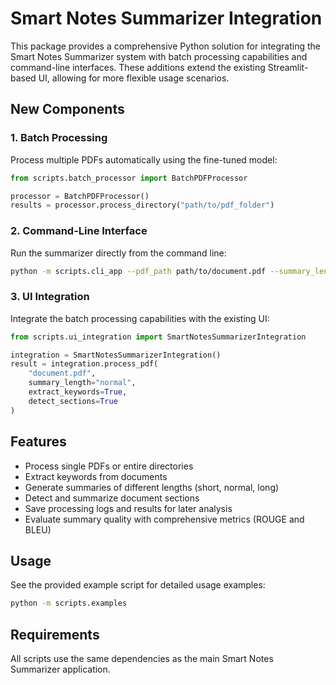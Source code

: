 # Smart Notes Summarizer Integration

This package provides a comprehensive Python solution for integrating the Smart Notes Summarizer system with batch processing capabilities and command-line interfaces. These additions extend the existing Streamlit-based UI, allowing for more flexible usage scenarios.

## New Components

### 1. Batch Processing

Process multiple PDFs automatically using the fine-tuned model:

```python
from scripts.batch_processor import BatchPDFProcessor

processor = BatchPDFProcessor()
results = processor.process_directory("path/to/pdf_folder")
```

### 2. Command-Line Interface

Run the summarizer directly from the command line:

```bash
python -m scripts.cli_app --pdf_path path/to/document.pdf --summary_length short --extract_keywords
```

### 3. UI Integration

Integrate the batch processing capabilities with the existing UI:

```python
from scripts.ui_integration import SmartNotesSummarizerIntegration

integration = SmartNotesSummarizerIntegration()
result = integration.process_pdf(
    "document.pdf",
    summary_length="normal",
    extract_keywords=True,
    detect_sections=True
)
```

## Features

- Process single PDFs or entire directories
- Extract keywords from documents
- Generate summaries of different lengths (short, normal, long)
- Detect and summarize document sections
- Save processing logs and results for later analysis
- Evaluate summary quality with comprehensive metrics (ROUGE and BLEU)

## Usage

See the provided example script for detailed usage examples:

```bash
python -m scripts.examples
```

## Requirements

All scripts use the same dependencies as the main Smart Notes Summarizer application.